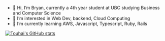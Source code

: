 - 👋 Hi, I’m Bryan, currently a 4th year student at UBC studying Business and Computer Science 
- 👀 I’m interested in Web Dev, backend, Cloud Computing
- 🌱 I’m currently learning AWS, Javascript, Typescript, Ruby, Rails


[![Touhai's GitHub stats](https://github-readme-stats.vercel.app/api?username=Touhai)](https://github.com/Touhai/github-readme-stats)

<!---
Touhai/Touhai is a ✨ special ✨ repository because its `README.md` (this file) appears on your GitHub profile.
You can click the Preview link to take a look at your changes.
--->
